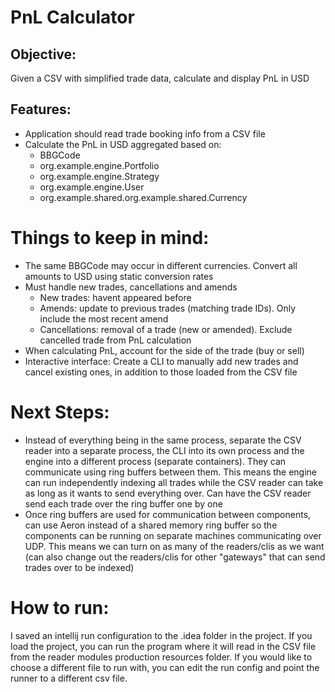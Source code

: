 # PnL Calculator

## Objective:
Given a CSV with simplified trade data, calculate and display PnL in USD

## Features:
- Application should read trade booking info from a CSV file
- Calculate the PnL in USD aggregated based on:
  - BBGCode
  - org.example.engine.Portfolio
  - org.example.engine.Strategy
  - org.example.engine.User
  - org.example.shared.org.example.shared.Currency

# Things to keep in mind:
- The same BBGCode may occur in different currencies. Convert all amounts to USD using static conversion rates
- Must handle new trades, cancellations and amends
  - New trades: havent appeared before
  - Amends: update to previous trades (matching trade IDs). Only include the most recent amend
  - Cancellations: removal of a trade (new or amended). Exclude cancelled trade from PnL calculation
- When calculating PnL, account for the side of the trade (buy or sell)
- Interactive interface: Create a CLI to manually add new trades and cancel existing ones, in addition to those loaded
  from the CSV file

# Next Steps:
- Instead of everything being in the same process, separate the CSV reader into a separate process, the CLI into its 
  own process and the engine into a different process (separate containers). They can communicate using ring buffers
  between them. This means the engine can run independently indexing all trades while the CSV reader can take as long
  as it wants to send everything over. Can have the CSV reader send each trade over the ring buffer one by one
- Once ring buffers are used for communication between components, can use Aeron instead of a shared memory ring buffer
  so the components can be running on separate machines communicating over UDP. This means we can turn on as many of
  the readers/clis as we want (can also change out the readers/clis for other "gateways" that can send trades over 
  to be indexed)

# How to run:
I saved an intellij run configuration to the .idea folder in the project. If you load the project, you can run the
program where it will read in the CSV file from the reader modules production resources folder. If you would like to 
choose a different file to run with, you can edit the run config and point the runner to a different csv file.
